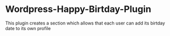 # Wordpress-Happy-Birtday-Plugin
This plugin creates a section which allows that each user can add its birtday date to its own profile
